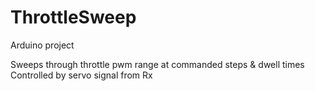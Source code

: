 # ThrottleSweep

Arduino project

Sweeps through throttle pwm range at commanded steps & dwell times
Controlled by servo signal from Rx
